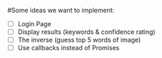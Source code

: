 #Some ideas we want to implement:
- [ ] Login Page
- [ ] Display results (keywords & confidence rating)
- [ ] The inverse (guess top 5 words of image)
- [ ] Use callbacks instead of Promises
